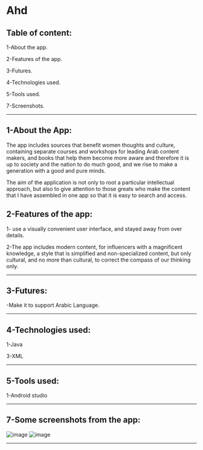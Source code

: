 # Ahd

Table of content:
-------------------------------

1-About the app.

2-Features of the app.

3-Futures.

4-Technologies used.

5-Tools used.

7-Screenshots.

--------------------------------------------------------------------------------------------

1-About the App:
----------------------------------

The app includes sources that benefit women thoughts and culture, containing separate courses and workshops for leading Arab content makers, and books that help them become more aware and therefore it is up to society and the nation to do much good, and we rise to make a generation with a good and pure minds.

The aim of the application is not only to root a particular intellectual approach, but also to give attention to those greats who make the content that I have assembled in one app so that it is easy to search and access.

2-Features of the app:
-----------------------------------

1- use a visually convenient user interface, and stayed away from over details.

2-The app includes modern content, for influencers with a magnificent knowledge, a style that is simplified and non-specialized content, but only cultural, and no more than cultural, to correct the compass of our thinking only.

----------------------------------------------------------------------------------------------------

3-Futures:
---------------------------------

-Make it to support Arabic Language.

---------------------------------------------------------------------------------------------------

4-Technologies used:
---------------------
1-Java

3-XML 

----------------------------------------------------------------------------------------------------------

5-Tools used:
---------------------
1-Android studio

-----------------------------------------------------------------------------------------------------------

7-Some screenshots from the app:
-----------------------------------

![image](https://user-images.githubusercontent.com/59229510/164367456-cf7e1be5-0795-4813-b78e-3809ebb57a4b.png)
![image](https://user-images.githubusercontent.com/59229510/164367413-c4bdad0a-c535-47ad-9888-4b54c5cbf865.png)


---------------------------------------------------------------------------------------------------------
